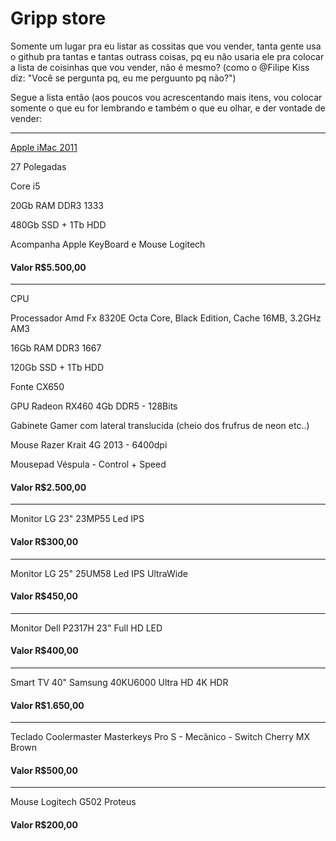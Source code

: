 # Gripp store
Somente um lugar pra eu listar as cossitas que vou vender, tanta gente usa o github pra tantas e tantas outrass coisas, pq eu não usaria ele pra colocar a lista de coisinhas que vou vender, não é mesmo? (como o @Filipe Kiss diz: "Você se pergunta pq, eu me perguunto pq não?")

Segue a lista então (aos poucos vou acrescentando mais itens, vou colocar somente o que eu for lembrando e também o que eu olhar, e der vontade de vender:

-----

[Apple iMac 2011](https://everymac.com/systems/apple/imac/specs/imac-core-i5-3.1-27-inch-aluminum-mid-2011-thunderbolt-specs.html)

27 Polegadas

Core i5

20Gb RAM DDR3 1333

480Gb SSD + 1Tb HDD

Acompanha Apple KeyBoard e Mouse Logitech

#### Valor R$5.500,00
  
-----
  
CPU
  
Processador Amd Fx 8320E Octa Core, Black Edition, Cache 16MB, 3.2GHz AM3

16Gb RAM DDR3 1667

120Gb SSD + 1Tb HDD

Fonte CX650

GPU Radeon RX460 4Gb DDR5 - 128Bits

Gabinete Gamer com lateral translucida (cheio dos frufrus de neon etc..)

Mouse Razer Krait 4G 2013 - 6400dpi

Mousepad Véspula - Control + Speed

#### Valor R$2.500,00
-----
Monitor LG 23" 23MP55 Led IPS
#### Valor R$300,00
-----
Monitor LG 25" 25UM58 Led IPS UltraWide
#### Valor R$450,00
-----
Monitor Dell P2317H 23" Full HD LED
#### Valor R$400,00
-----
Smart TV 40" Samsung 40KU6000 Ultra HD 4K HDR
#### Valor R$1.650,00
-----
Teclado Coolermaster Masterkeys Pro S - Mecânico - Switch Cherry MX Brown
#### Valor R$500,00
-----
Mouse Logitech G502 Proteus
#### Valor R$200,00
  
